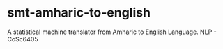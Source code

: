 # smt-amharic-to-english
A statistical machine translator from Amharic to English Language. NLP - CoSc6405
